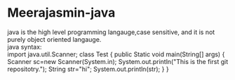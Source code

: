 # Meerajasmin-java
java is the high level programming langauge,case sensitive, and it is not purely object oriented langauge.
<br>
java syntax:
<br>
import java.util.Scanner;
class Test
{
  public Static void main(String[] args)
  {
    Scanner sc=new Scanner(System.in);
    System.out.println("This is the first git repositotry.");
    String str="hi";
    System.out.println(str);
  }
}
